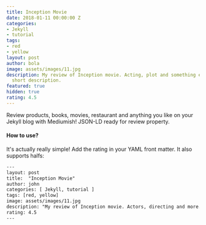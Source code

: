 ```yaml
---
title: Inception Movie
date: 2018-01-11 00:00:00 Z
categories:
- Jekyll
- tutorial
tags:
- red
- yellow
layout: post
author: bola
image: assets/images/11.jpg
description: My review of Inception movie. Acting, plot and something else in this
  short description.
featured: true
hidden: true
rating: 4.5
---
```


Review products, books, movies, restaurant and anything you like on your Jekyll blog with Mediumish! JSON-LD ready for review property.

#### How to use?

It's actually really simple! Add the rating in your YAML front matter. It also supports halfs:

```html
---
layout: post
title:  "Inception Movie"
author: john
categories: [ Jekyll, tutorial ]
tags: [red, yellow]
image: assets/images/11.jpg
description: "My review of Inception movie. Actors, directing and more."
rating: 4.5
---
```
